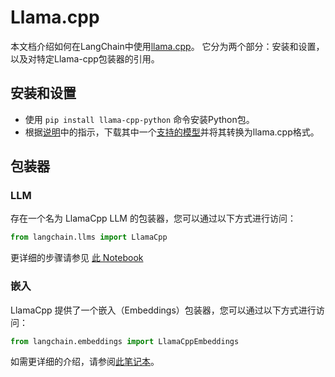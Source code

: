 # Llama.cpp

本文档介绍如何在LangChain中使用[llama.cpp](https://github.com/ggerganov/llama.cpp)。 它分为两个部分：安装和设置，以及对特定Llama-cpp包装器的引用。

## 安装和设置
- 使用 `pip install llama-cpp-python` 命令安装Python包。
- 根据[说明](https://github.com/ggerganov/llama.cpp)中的指示，下载其中一个[支持的模型](https://github.com/ggerganov/llama.cpp#description)并将其转换为llama.cpp格式。

## 包装器

### LLM

存在一个名为 LlamaCpp LLM 的包装器，您可以通过以下方式进行访问：
```python
from langchain.llms import LlamaCpp
```
更详细的步骤请参见 [此 Notebook](../modules/models/llms/integrations/llamacpp.ipynb)

### 嵌入

LlamaCpp 提供了一个嵌入（Embeddings）包装器，您可以通过以下方式进行访问：
```python
from langchain.embeddings import LlamaCppEmbeddings
```
如需更详细的介绍，请参阅[此笔记本](../modules/models/text_embedding/examples/llamacpp.ipynb)。